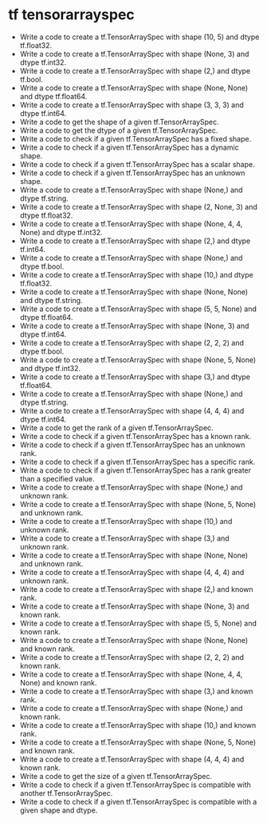 # tf tensorarrayspec

- Write a code to create a tf.TensorArraySpec with shape (10, 5) and dtype tf.float32.
- Write a code to create a tf.TensorArraySpec with shape (None, 3) and dtype tf.int32.
- Write a code to create a tf.TensorArraySpec with shape (2,) and dtype tf.bool.
- Write a code to create a tf.TensorArraySpec with shape (None, None) and dtype tf.float64.
- Write a code to create a tf.TensorArraySpec with shape (3, 3, 3) and dtype tf.int64.
- Write a code to get the shape of a given tf.TensorArraySpec.
- Write a code to get the dtype of a given tf.TensorArraySpec.
- Write a code to check if a given tf.TensorArraySpec has a fixed shape.
- Write a code to check if a given tf.TensorArraySpec has a dynamic shape.
- Write a code to check if a given tf.TensorArraySpec has a scalar shape.
- Write a code to check if a given tf.TensorArraySpec has an unknown shape.
- Write a code to create a tf.TensorArraySpec with shape (None,) and dtype tf.string.
- Write a code to create a tf.TensorArraySpec with shape (2, None, 3) and dtype tf.float32.
- Write a code to create a tf.TensorArraySpec with shape (None, 4, 4, None) and dtype tf.int32.
- Write a code to create a tf.TensorArraySpec with shape (2,) and dtype tf.int64.
- Write a code to create a tf.TensorArraySpec with shape (None,) and dtype tf.bool.
- Write a code to create a tf.TensorArraySpec with shape (10,) and dtype tf.float32.
- Write a code to create a tf.TensorArraySpec with shape (None, None) and dtype tf.string.
- Write a code to create a tf.TensorArraySpec with shape (5, 5, None) and dtype tf.float64.
- Write a code to create a tf.TensorArraySpec with shape (None, 3) and dtype tf.int64.
- Write a code to create a tf.TensorArraySpec with shape (2, 2, 2) and dtype tf.bool.
- Write a code to create a tf.TensorArraySpec with shape (None, 5, None) and dtype tf.int32.
- Write a code to create a tf.TensorArraySpec with shape (3,) and dtype tf.float64.
- Write a code to create a tf.TensorArraySpec with shape (None,) and dtype tf.string.
- Write a code to create a tf.TensorArraySpec with shape (4, 4, 4) and dtype tf.int64.
- Write a code to get the rank of a given tf.TensorArraySpec.
- Write a code to check if a given tf.TensorArraySpec has a known rank.
- Write a code to check if a given tf.TensorArraySpec has an unknown rank.
- Write a code to check if a given tf.TensorArraySpec has a specific rank.
- Write a code to check if a given tf.TensorArraySpec has a rank greater than a specified value.
- Write a code to create a tf.TensorArraySpec with shape (None,) and unknown rank.
- Write a code to create a tf.TensorArraySpec with shape (None, 5, None) and unknown rank.
- Write a code to create a tf.TensorArraySpec with shape (10,) and unknown rank.
- Write a code to create a tf.TensorArraySpec with shape (3,) and unknown rank.
- Write a code to create a tf.TensorArraySpec with shape (None, None) and unknown rank.
- Write a code to create a tf.TensorArraySpec with shape (4, 4, 4) and unknown rank.
- Write a code to create a tf.TensorArraySpec with shape (2,) and known rank.
- Write a code to create a tf.TensorArraySpec with shape (None, 3) and known rank.
- Write a code to create a tf.TensorArraySpec with shape (5, 5, None) and known rank.
- Write a code to create a tf.TensorArraySpec with shape (None, None) and known rank.
- Write a code to create a tf.TensorArraySpec with shape (2, 2, 2) and known rank.
- Write a code to create a tf.TensorArraySpec with shape (None, 4, 4, None) and known rank.
- Write a code to create a tf.TensorArraySpec with shape (3,) and known rank.
- Write a code to create a tf.TensorArraySpec with shape (None,) and known rank.
- Write a code to create a tf.TensorArraySpec with shape (10,) and known rank.
- Write a code to create a tf.TensorArraySpec with shape (None, 5, None) and known rank.
- Write a code to create a tf.TensorArraySpec with shape (4, 4, 4) and known rank.
- Write a code to get the size of a given tf.TensorArraySpec.
- Write a code to check if a given tf.TensorArraySpec is compatible with another tf.TensorArraySpec.
- Write a code to check if a given tf.TensorArraySpec is compatible with a given shape and dtype.